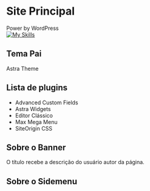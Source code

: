 # Site Principal

Power by WordPress
<br />
[![My Skills](https://skillicons.dev/icons?i=wordpress)](https://wordpress.org/)

## Tema Pai

Astra Theme

## Lista de plugins

- Advanced Custom Fields
- Astra Widgets
- Editor Clássico
- Max Mega Menu
- SiteOrigin CSS

## Sobre o Banner

O título recebe a descrição do usuário autor da página.

## Sobre o Sidemenu
